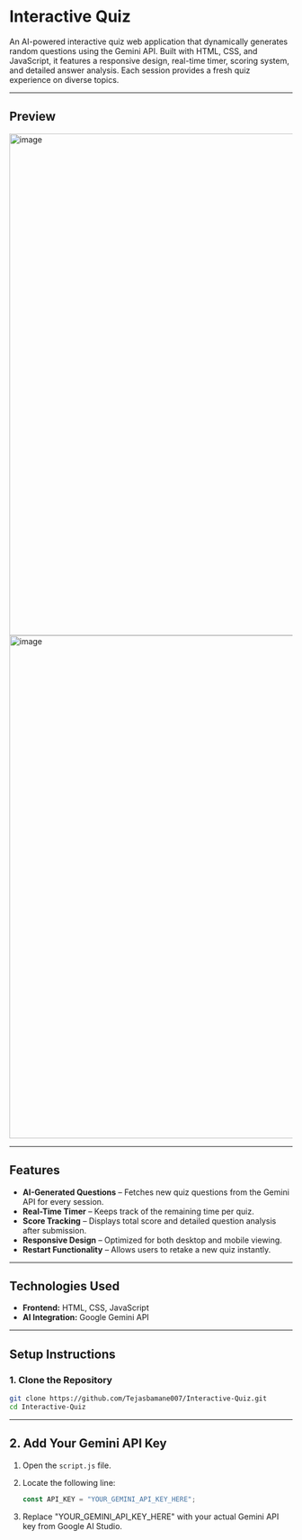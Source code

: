 # Interactive Quiz

An AI-powered interactive quiz web application that dynamically generates random questions using the Gemini API. Built with HTML, CSS, and JavaScript, it features a responsive design, real-time timer, scoring system, and detailed answer analysis. Each session provides a fresh quiz experience on diverse topics.

---

## Preview

<img width="1896" height="891" alt="image" src="https://github.com/user-attachments/assets/66a9510d-870e-47af-966d-cd3b3cbb1a25" />


<img width="1907" height="893" alt="image" src="https://github.com/user-attachments/assets/57fcdaab-5219-436c-b3ef-82260a3c5c4b" />


---

## Features

- **AI-Generated Questions** – Fetches new quiz questions from the Gemini API for every session.  
- **Real-Time Timer** – Keeps track of the remaining time per quiz.  
- **Score Tracking** – Displays total score and detailed question analysis after submission.  
- **Responsive Design** – Optimized for both desktop and mobile viewing.  
- **Restart Functionality** – Allows users to retake a new quiz instantly.

---

## Technologies Used

- **Frontend:** HTML, CSS, JavaScript  
- **AI Integration:** Google Gemini API  

---

## Setup Instructions

### 1. Clone the Repository
```bash
git clone https://github.com/Tejasbamane007/Interactive-Quiz.git
cd Interactive-Quiz
```

---

## 2. Add Your Gemini API Key

1. Open the `script.js` file.  
2. Locate the following line:

   ```js
   const API_KEY = "YOUR_GEMINI_API_KEY_HERE";
   ```
3. Replace "YOUR_GEMINI_API_KEY_HERE" with your actual Gemini API key from Google AI Studio.

